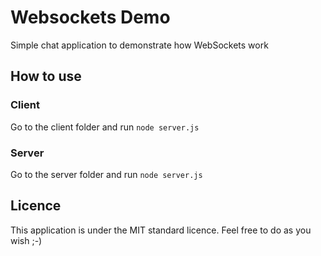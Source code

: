 # Websockets Demo

Simple chat application to demonstrate how WebSockets work

## How to use

### Client

Go to the client folder and run `node server.js`

### Server

Go to the server folder and run `node server.js`

## Licence

This application is under the MIT standard licence. Feel free to do as you wish ;-)